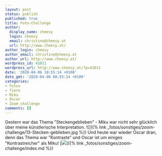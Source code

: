 ```yaml
---
layout: post
status: publish
published: true
title: Foto-Challenge
author:
  display_name: cheesy
  login: cheesy
  email: christine@cheesy.at
  url: http://www.cheesy.at/
author_login: cheesy
author_email: christine@cheesy.at
author_url: http://www.cheesy.at/
wordpress_id: 41011
wordpress_url: http://www.cheesy.at/?p=41011
date: '2020-04-06 10:55:14 +0100'
date_gmt: '2020-04-06 08:55:14 +0100'
categories:
- Fotos
- Tiere
- Miku
- Oscar
- Zoom challenge
comments: []
---
```

Gestern war das Thema "Steckengeblieben" - Miku war nicht sehr glücklich über meine künstlerische Interpretation.
![]({% link _fotos/sonstiges/zoom-challenge/13-Stecken-geblieben.jpg %})
Und heute war wieder Oscar dran, denn das Thema war "Kontraste" und Oscar ist um einiges "Kontrastreicher" als Miku!
[![](http://www.cheesy.at/wp-content/uploads/14-Schwarz-und-Weiß.jpg)]({% link _fotos/sonstiges/zoom-challenge/index.md %})
